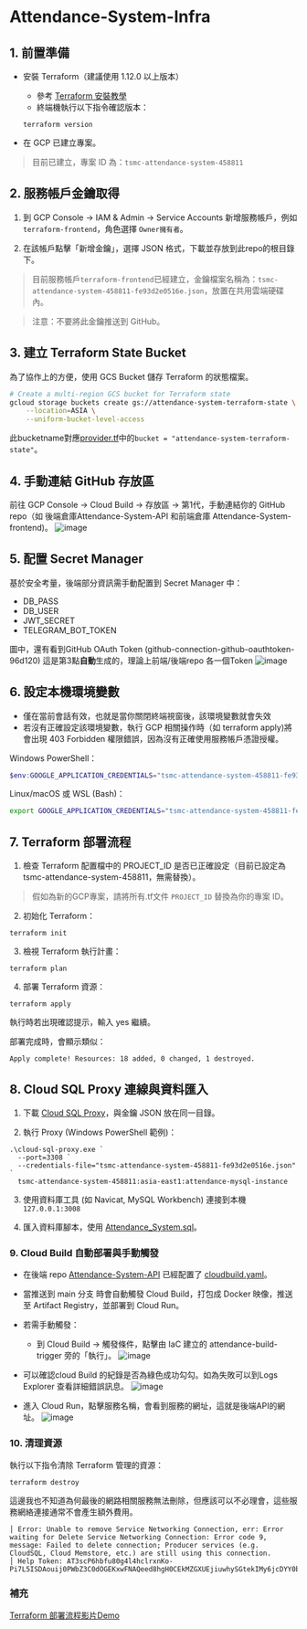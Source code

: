 # Attendance-System-Infra

## 1. 前置準備
+ 安裝 Terraform（建議使用 1.12.0 以上版本）
    + 參考 [Terraform 安裝教學](https://developer.hashicorp.com/terraform/install
    )
    + 終端機執行以下指令確認版本：
    ```
    terraform version
    ```

+ 在 GCP 已建立專案。
> 目前已建立，專案 ID 為：`tsmc-attendance-system-458811`

## 2. 服務帳戶金鑰取得
1. 到 GCP Console → IAM & Admin → Service Accounts 新增服務帳戶，例如`terraform-frontend`，角色選擇 `Owner擁有者`。

2. 在該帳戶點擊「新增金鑰」，選擇 JSON 格式，下載並存放到此repo的根目錄下。
> 目前服務帳戶`terraform-frontend`已經建立，金鑰檔案名稱為：`tsmc-attendance-system-458811-fe93d2e0516e.json`，放置在共用雲端硬碟內。

> 注意：不要將此金鑰推送到 GitHub。

## 3. 建立 Terraform State Bucket
為了協作上的方便，使用 GCS Bucket 儲存 Terraform 的狀態檔案。
```bash
# Create a multi-region GCS bucket for Terraform state
gcloud storage buckets create gs://attendance-system-terraform-state \
    --location=ASIA \
    --uniform-bucket-level-access
```
此bucketname對應[provider.tf](./provider.tf)中的`bucket = "attendance-system-terraform-state"`。

## 4. 手動連結 GitHub 存放區
前往 GCP Console → Cloud Build → 存放區 → 第1代，手動連結你的 GitHub repo（如 後端倉庫Attendance-System-API 和前端倉庫
Attendance-System-frontend)。
![image](https://github.com/user-attachments/assets/03506b80-f991-4f60-876b-557e4a20af6b)

## 5. 配置 Secret Manager
基於安全考量，後端部分資訊需手動配置到 Secret Manager 中：
+ DB_PASS
+ DB_USER
+ JWT_SECRET
+ TELEGRAM_BOT_TOKEN

圖中，還有看到GitHub OAuth Token (github-connection-github-oauthtoken-96d120) 這是第3點**自動**生成的，理論上前端/後端repo 各一個Token
![image](https://github.com/user-attachments/assets/4ef6ea99-750b-4790-b778-f5bd2596d3d2)

## 6. 設定本機環境變數
+ 僅在當前會話有效，也就是當你關閉終端視窗後，該環境變數就會失效
+ 若沒有正確設定該環境變數，執行 GCP 相關操作時（如 terraform apply)將會出現 403 Forbidden 權限錯誤，因為沒有正確使用服務帳戶憑證授權。


Windows PowerShell：
```powershell
$env:GOOGLE_APPLICATION_CREDENTIALS="tsmc-attendance-system-458811-fe93d2e0516e.json"
```

Linux/macOS 或 WSL (Bash)：
```bash
export GOOGLE_APPLICATION_CREDENTIALS="tsmc-attendance-system-458811-fe93d2e0516e.json"
```

## 7. Terraform 部署流程

1. 檢查 Terraform 配置檔中的 PROJECT_ID 是否已正確設定（目前已設定為 tsmc-attendance-system-458811，無需替換）。
> 假如為新的GCP專案，請將所有.tf文件 `PROJECT_ID` 替換為你的專案 ID。

2. 初始化 Terraform：
```
terraform init
```

3. 檢視 Terraform 執行計畫：
```
terraform plan
```

4. 部署 Terraform 資源：
```
terraform apply
```
執行時若出現確認提示，輸入 yes 繼續。

部署完成時，會顯示類似：
```
Apply complete! Resources: 18 added, 0 changed, 1 destroyed.
```

## 8. Cloud SQL Proxy 連線與資料匯入
1. 下載 [Cloud SQL Proxy](https://cloud.google.com/sql/docs/mysql/connect-auth-proxy?hl=zh-tw)，與金鑰 JSON 放在同一目錄。

2. 執行 Proxy (Windows PowerShell 範例)：
```
.\cloud-sql-proxy.exe `
  --port=3308 `
  --credentials-file="tsmc-attendance-system-458811-fe93d2e0516e.json" `
  tsmc-attendance-system-458811:asia-east1:attendance-mysql-instance
```

3. 使用資料庫工具 (如 Navicat, MySQL Workbench) 連接到本機`127.0.0.1:3008`

4. 匯入資料庫腳本，使用 [Attendance_System.sql](https://github.com/JunTingLin/Attendance-System-db/blob/main/Attendance_System.sql)。



### 9. Cloud Build 自動部署與手動觸發
+ 在後端 repo [Attendance-System-API](https://github.com/JunTingLin/Attendance-System-API) 已經配置了 [cloudbuild.yaml](https://github.com/JunTingLin/Attendance-System-API/blob/main/cloudbuild.yaml)。

+ 當推送到 main 分支 時會自動觸發 Cloud Build，打包成 Docker 映像，推送至 Artifact Registry，並部署到 Cloud Run。

+ 若需手動觸發：
    + 到 Cloud Build → 觸發條件，點擊由 IaC 建立的 attendance-build-trigger 旁的「執行」。
![image](https://github.com/user-attachments/assets/2974417e-5e99-43d3-9e73-468343d5694e)

+ 可以確認cloud Build 的紀錄是否為綠色成功勾勾。如為失敗可以到Logs Explorer 查看詳細錯誤訊息。
![image](https://github.com/user-attachments/assets/eacac5d9-c8ba-4529-b862-157fe7281219)

+ 進入 Cloud Run，點擊服務名稱，會看到服務的網址，這就是後端API的網址。
![image](https://github.com/user-attachments/assets/0c3d561a-5977-454d-8395-117d3e4e3178)


### 10. 清理資源
執行以下指令清除 Terraform 管理的資源：
```
terraform destroy
```

這邊我也不知道為何最後的網路相關服務無法刪除，但應該可以不必理會，這些服務網絡連接通常不會產生額外費用。
```
│ Error: Unable to remove Service Networking Connection, err: Error waiting for Delete Service Networking Connection: Error code 9, message: Failed to delete connection; Producer services (e.g. CloudSQL, Cloud Memstore, etc.) are still using this connection.
│ Help Token: AT3scP6hbfu80g4l4hclrxnKo-Pi7L5ISDAouij0PWbZ3C0dOGEKxwFNAQeed8hgH0CEkMZGXUEjiuwhySGtekIMy6jcDYY0bz9sUbOq6BEmZQ3I
```

### 補充
[Terraform 部署流程影片Demo](https://github.com/JunTingLin/Attendance-System-Infra/discussions/2)







